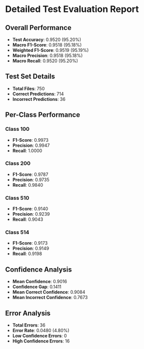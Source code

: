 # Detailed Test Evaluation Report

## Overall Performance
- **Test Accuracy**: 0.9520 (95.20%)
- **Macro F1-Score**: 0.9518 (95.18%)
- **Weighted F1-Score**: 0.9519 (95.19%)
- **Macro Precision**: 0.9518 (95.18%)
- **Macro Recall**: 0.9520 (95.20%)

## Test Set Details
- **Total Files**: 750
- **Correct Predictions**: 714
- **Incorrect Predictions**: 36

## Per-Class Performance

### Class 100
- **F1-Score**: 0.9973
- **Precision**: 0.9947
- **Recall**: 1.0000

### Class 200
- **F1-Score**: 0.9787
- **Precision**: 0.9735
- **Recall**: 0.9840

### Class 510
- **F1-Score**: 0.9140
- **Precision**: 0.9239
- **Recall**: 0.9043

### Class 514
- **F1-Score**: 0.9173
- **Precision**: 0.9149
- **Recall**: 0.9198

## Confidence Analysis
- **Mean Confidence**: 0.9016
- **Confidence Gap**: 0.1411
- **Mean Correct Confidence**: 0.9084
- **Mean Incorrect Confidence**: 0.7673

## Error Analysis
- **Total Errors**: 36
- **Error Rate**: 0.0480 (4.80%)
- **Low Confidence Errors**: 0
- **High Confidence Errors**: 16
